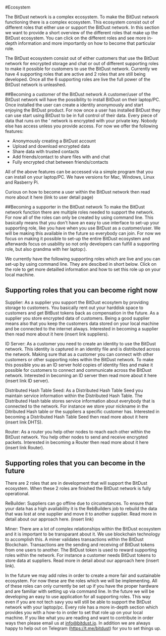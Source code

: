 #Ecosystem

The BitDust network is a complex ecosystem. To make the BitDust network functioning there is a complex ecosystem.
This ecosystem consist out of different roles that either use or support the BitDust network. In this section 
we want to provide a short overview of the different roles that make up the BitDust ecosystem. You can click on the 
different roles and see more in-depth information and more importantly on how to become that particular role. 

The BitDust ecosystem consist out of either customers that use the BitDust network for encrypted storage and chat
or out of different supporting roles to make it possible for customers to use the BitDust network.
Currently we have 4 supporting roles that are active and 2 roles that are still being developed. Once all the 6 
supporting roles are live the full power of the BitDust network is unleashed. 

##Becoming a customer of the BitDust network
A customer/user of the BitDust network will have the possibility to install BitDust on their laptop/PC. Once installed
the user can create a identity anonymously and start enjoying the BitDust product. For now once a user has installed
BitDust they can use start using BitDust to be in full control of their data. Every piece of data that runs on the '
network is encrypted with your private key. Nobody else has access unless you provide access. For now we offer the 
following features:

* Anonymously creating a BitDust account
* Upload and download encrypted data
* Share data with trusted contacts
* Add friends/contact to share files with and chat
* Fully encrypted chat between friends/contacts

All of the above features can be accessed via a simple program that you can install on your laptop/PC. We have versions
for Mac, Windows, Linux and Rasberry Pi.

Curious on how to become a user within the BitDust network then read more about it here (link to user detail page)

##Becoming a supporter in the BitDust network
To make the BitDust network function there are multiple roles needed to support the network. For now all of the roles
can only be created by using command line. This basically means that you don't have an easy to use interface to set-up
your supporting role, like you have when you use BitDust as a customer/user. We will be making this available in the
future so everybody can join. For now we focus on making it possible to set-up the entire BitDust ecosystem and afterwards
focus on usability so not only developers can fulfill a supporting role, but also grandma with her laptop:).

We currently have the following supporting roles which are live and you can set-up by using command line. They are descibed
in short below. Click on the role to get more detailled information and how to set this role up on your local machine.

## Supporting roles that you can become right now

Supplier:
As a supplier you support the BitDust ecosytem by providing storage to customers. You basically rent out your harddisk space
to customers and get BitBust tokens back as compensation in the future. As a supplier you store encrypted data of customers.
Being a good supplier means also that you keep the customers data stored on your local machine and be connected to the 
internet always. Interested in becoming a supplier then read more about it here (insert link suppliers).

ID Server:
As a customer you need to create an identity to use the BitDust network. This identity is captured in an identity file and
is distributed across the network. Making sure that as a customer you can connect with other customers or other supporting 
roles within the BitDust network. To make this possible you as an ID server hold copies of identity files and make it 
possible for customers to connect and communicate across the BitDust network. Interested in becoming an ID server then read 
more about it here (insert link ID server).

Distributed Hash Table Seed:
As a Distributed Hash Table Seed you maintain service information within the Distributed Hash Table. The Distributed Hash table 
stores service information about everybody that is connected to the network. For instance we store your nickname in the 
Ditributed Hash table or the suppliers a specific customer has. Interested in becoming a Distributed Hash Table Seed
then read  more about it here (insert link DHTS).

Router:
As a router you help other nodes to reach each other within the BitDust network. You help other nodes to send and 
receive encrypted packets. Interested in becoming a Router then read  more about it here (insert link Router).

## Supporting roles that you can become in the future

There are 2 roles that are in development that will support the BitDust ecosystem. When these 2 roles are finished the
BitDust network is fully operational. 

ReBuilder:
Suppliers can go offline due to circumstances. To ensure that your data has a high availability it is the RebBuilders job to 
rebuild the data that was lost at one supplier and move it to another supplier. Read more in detail about our approach here.
(insert link)

Miner:
There are a lot of complex relationships within the BitDust ecosystem and it is important to be transparant about it. We use
blockchain technology to accomplish this. A miner validates transactions within the BitDust Blockchain. Transactions are the 
sending and receiving of BitDust tokens from one users to another. The BitDust token is used to reward supporting roles within
the network. For instance a customer needs BitDust tokens to store data at suppliers. Read more in detail about our
approach here (insert link).

In the future we may add roles in order to create a more fair and sustainable ecosystem. For now these are the roles which we will 
be implementing. All of these roles can only currently be set up if you have the proper hardware and are familiar with setting up
via command line. In the future we will be developing an easy to use application for all supporting roles. This way even if you
are not tech savy you will still be able to support the BitDust network with your laptop/pc. Every role has a more in-depth section 
which provides you with a how-to in order to set that role up on your local machine. If you like what you are reading and want
to contribute in order ways then please email us at info@bitdust.io. In addition we are always happy to help out on Telegram 
(https://t.me/bitdust) for you to set things up.  
